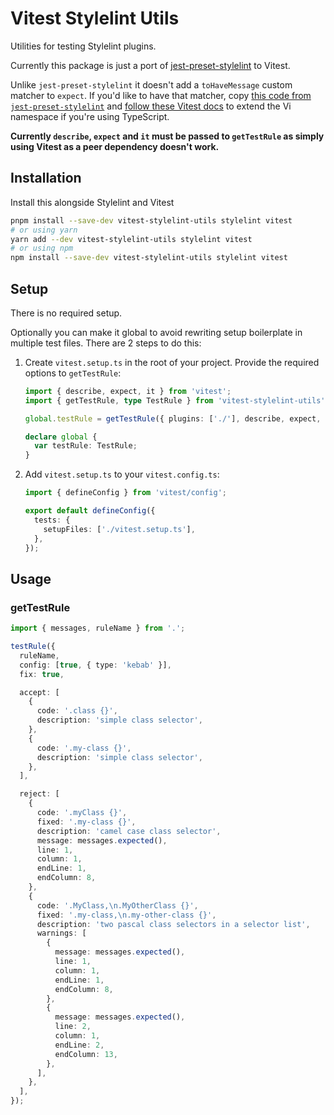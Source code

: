 # Vitest Stylelint Utils

Utilities for testing Stylelint plugins.

Currently this package is just a port of [jest-preset-stylelint](https://github.com/stylelint/jest-preset-stylelint) to Vitest.

Unlike `jest-preset-stylelint` it doesn't add a `toHaveMessage` custom matcher to `expect`. If you'd like to have that matcher, copy [this code from `jest-preset-stylelint`](https://github.com/stylelint/jest-preset-stylelint/blob/main/getTestRule.js#L136-L150) and [follow these Vitest docs](https://vitest.dev/guide/extending-matchers.html) to extend the Vi namespace if you're using TypeScript.

**Currently `describe`, `expect` and `it` must be passed to `getTestRule` as simply using Vitest as a peer dependency doesn't work.**

## Installation

Install this alongside Stylelint and Vitest

```bash
pnpm install --save-dev vitest-stylelint-utils stylelint vitest
# or using yarn
yarn add --dev vitest-stylelint-utils stylelint vitest
# or using npm
npm install --save-dev vitest-stylelint-utils stylelint vitest
```

## Setup

There is no required setup.

Optionally you can make it global to avoid rewriting setup boilerplate in multiple test files. There are 2 steps to do this:

1. Create `vitest.setup.ts` in the root of your project. Provide the required options to `getTestRule`:

   ```ts
   import { describe, expect, it } from 'vitest';
   import { getTestRule, type TestRule } from 'vitest-stylelint-utils';

   global.testRule = getTestRule({ plugins: ['./'], describe, expect, it });

   declare global {
     var testRule: TestRule;
   }
   ```

2. Add `vitest.setup.ts` to your `vitest.config.ts`:

   ```ts
   import { defineConfig } from 'vitest/config';

   export default defineConfig({
     tests: {
       setupFiles: ['./vitest.setup.ts'],
     },
   });
   ```

## Usage

### getTestRule

```ts
import { messages, ruleName } from '.';

testRule({
  ruleName,
  config: [true, { type: 'kebab' }],
  fix: true,

  accept: [
    {
      code: '.class {}',
      description: 'simple class selector',
    },
    {
      code: '.my-class {}',
      description: 'simple class selector',
    },
  ],

  reject: [
    {
      code: '.myClass {}',
      fixed: '.my-class {}',
      description: 'camel case class selector',
      message: messages.expected(),
      line: 1,
      column: 1,
      endLine: 1,
      endColumn: 8,
    },
    {
      code: '.MyClass,\n.MyOtherClass {}',
      fixed: '.my-class,\n.my-other-class {}',
      description: 'two pascal class selectors in a selector list',
      warnings: [
        {
          message: messages.expected(),
          line: 1,
          column: 1,
          endLine: 1,
          endColumn: 8,
        },
        {
          message: messages.expected(),
          line: 2,
          column: 1,
          endLine: 2,
          endColumn: 13,
        },
      ],
    },
  ],
});
```
